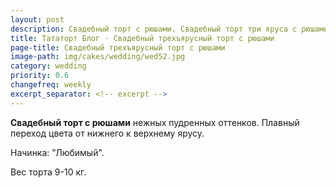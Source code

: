 ```yaml
---
layout: post
description: Свадебный торт с рюшами. Свадебный торт три яруса с рюшами и градиентом. Торт с переходом цветов, градиентом
title: Тататорт Блог · Свадебный трехъярусный торт с рюшами
page-title: Свадебный трехъярусный торт с рюшами
image-path: img/cakes/wedding/wed52.jpg
category: wedding
priority: 0.6
changefreq: weekly
excerpt_separator: <!-- excerpt -->
---
```


**Свадебный торт с рюшами** нежных пудренных оттенков.
Плавный переход цвета от нижнего к верхнему ярусу.

<!-- excerpt -->

Начинка: "Любимый".

Вес торта 9-10 кг.